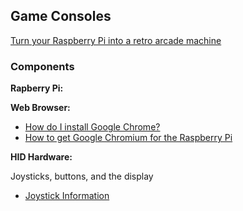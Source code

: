 ## Game Consoles

[Turn your Raspberry Pi into a retro arcade machine](https://www.wired.co.uk/article/retro-arcade-machine-raspberry-pi)

### Components

**Rapberry Pi:**

**Web Browser:**

* [How do I install Google Chrome?](https://raspberrypi.stackexchange.com/questions/374/how-do-i-install-google-chrome)
* [How to get Google Chromium for the Raspberry Pi](https://tutorials-raspberrypi.com/google-chrome-for-raspberry-pi/)

**HID Hardware:**

Joysticks, buttons, and the display

* [Joystick Information](https://www.slagcoin.com/joystick/introduction.html)
